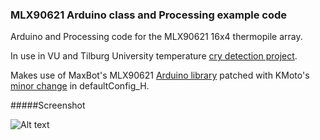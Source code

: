 ### MLX90621 Arduino class and Processing example code

Arduino and Processing code for the MLX90621 16x4 thermopile array.

In use in VU and Tilburg University temperature [cry detection project](http://www.pavlov.io/2015/07/01/detecting-crying-eyes/).

Makes use of MaxBot's MLX90621 [Arduino library](http://forum.arduino.cc/index.php?topic=126244.0) patched with KMoto's [minor change](http://forum.arduino.cc/index.php?topic=126244.msg2307588#msg2307588) in defaultConfig_H.

#####Screenshot

![Alt text](https://raw.githubusercontent.com/robinvanemden/MLX90621_Arduino_Processing/master/screenshot.gif?raw=true "screenshot")
